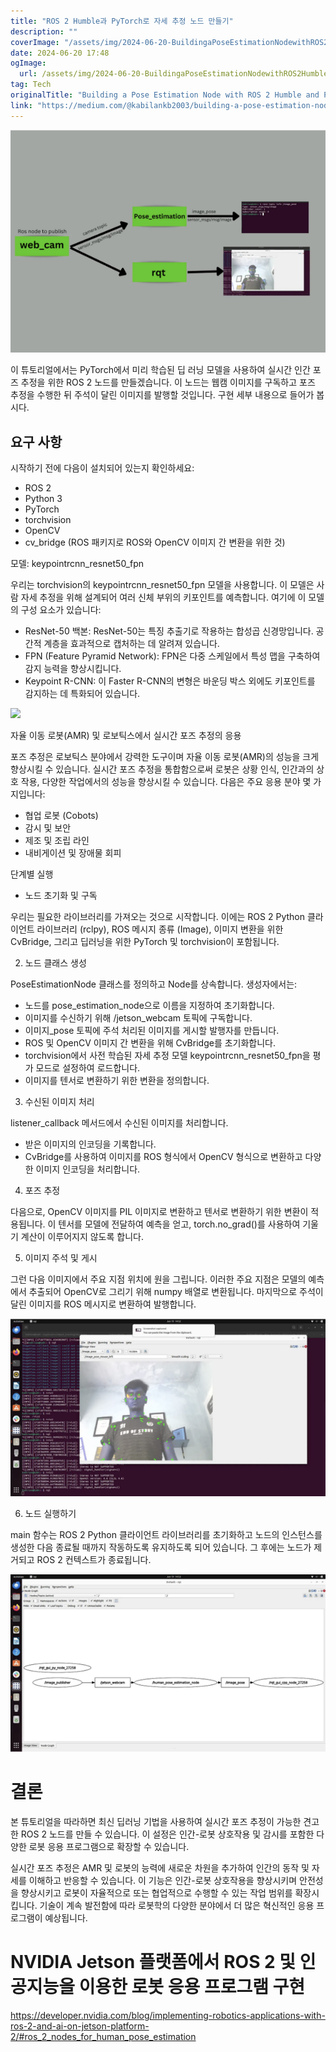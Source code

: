 ```yaml
---
title: "ROS 2 Humble과 PyTorch로 자세 추정 노드 만들기"
description: ""
coverImage: "/assets/img/2024-06-20-BuildingaPoseEstimationNodewithROS2HumbleandPyTorch_0.png"
date: 2024-06-20 17:48
ogImage: 
  url: /assets/img/2024-06-20-BuildingaPoseEstimationNodewithROS2HumbleandPyTorch_0.png
tag: Tech
originalTitle: "Building a Pose Estimation Node with ROS 2 Humble and PyTorch"
link: "https://medium.com/@kabilankb2003/building-a-pose-estimation-node-with-ros-2-hu-and-pytorch-0d6a4b71f620"
---
```



<img src="/assets/img/2024-06-20-BuildingaPoseEstimationNodewithROS2HumbleandPyTorch_0.png" />

이 튜토리얼에서는 PyTorch에서 미리 학습된 딥 러닝 모델을 사용하여 실시간 인간 포즈 추정을 위한 ROS 2 노드를 만들겠습니다. 이 노드는 웹캠 이미지를 구독하고 포즈 추정을 수행한 뒤 주석이 달린 이미지를 발행할 것입니다. 구현 세부 내용으로 들어가 봅시다.

## 요구 사항

시작하기 전에 다음이 설치되어 있는지 확인하세요:

<div class="content-ad"></div>

- ROS 2
- Python 3
- PyTorch
- torchvision
- OpenCV
- cv_bridge (ROS 패키지로 ROS와 OpenCV 이미지 간 변환을 위한 것)

모델: keypointrcnn_resnet50_fpn

우리는 torchvision의 keypointrcnn_resnet50_fpn 모델을 사용합니다. 이 모델은 사람 자세 추정을 위해 설계되어 여러 신체 부위의 키포인트를 예측합니다. 여기에 이 모델의 구성 요소가 있습니다:

- ResNet-50 백본: ResNet-50는 특징 추출기로 작용하는 합성곱 신경망입니다. 공간적 계층을 효과적으로 캡처하는 데 알려져 있습니다.
- FPN (Feature Pyramid Network): FPN은 다중 스케일에서 특성 맵을 구축하여 감지 능력을 향상시킵니다.
- Keypoint R-CNN: 이 Faster R-CNN의 변형은 바운딩 박스 외에도 키포인트를 감지하는 데 특화되어 있습니다.

<div class="content-ad"></div>

<img src="https://miro.medium.com/v2/resize:fit:1400/1*LbBdaJJRpnNGRLdKExdzdw.gif" />

자율 이동 로봇(AMR) 및 로보틱스에서 실시간 포즈 추정의 응용

포즈 추정은 로보틱스 분야에서 강력한 도구이며 자율 이동 로봇(AMR)의 성능을 크게 향상시킬 수 있습니다. 실시간 포즈 추정을 통합함으로써 로봇은 상황 인식, 인간과의 상호 작용, 다양한 작업에서의 성능을 향상시킬 수 있습니다. 다음은 주요 응용 분야 몇 가지입니다:

- 협업 로봇 (Cobots)
- 감시 및 보안
- 제조 및 조립 라인
- 내비게이션 및 장애물 회피

<div class="content-ad"></div>

단계별 실행

- 노드 초기화 및 구독

우리는 필요한 라이브러리를 가져오는 것으로 시작합니다. 이에는 ROS 2 Python 클라이언트 라이브러리 (rclpy), ROS 메시지 종류 (Image), 이미지 변환을 위한 CvBridge, 그리고 딥러닝을 위한 PyTorch 및 torchvision이 포함됩니다.

2. 노드 클래스 생성

<div class="content-ad"></div>

PoseEstimationNode 클래스를 정의하고 Node를 상속합니다. 생성자에서는:

- 노드를 pose_estimation_node으로 이름을 지정하여 초기화합니다.
- 이미지를 수신하기 위해 /jetson_webcam 토픽에 구독합니다.
- 이미지_pose 토픽에 주석 처리된 이미지를 게시할 발행자를 만듭니다.
- ROS 및 OpenCV 이미지 간 변환을 위해 CvBridge를 초기화합니다.
- torchvision에서 사전 학습된 자세 추정 모델 keypointrcnn_resnet50_fpn을 평가 모드로 설정하여 로드합니다.
- 이미지를 텐서로 변환하기 위한 변환을 정의합니다.

3. 수신된 이미지 처리

listener_callback 메서드에서 수신된 이미지를 처리합니다.

<div class="content-ad"></div>

- 받은 이미지의 인코딩을 기록합니다.
- CvBridge를 사용하여 이미지를 ROS 형식에서 OpenCV 형식으로 변환하고 다양한 이미지 인코딩을 처리합니다.

4. 포즈 추정

다음으로, OpenCV 이미지를 PIL 이미지로 변환하고 텐서로 변환하기 위한 변환이 적용됩니다. 이 텐서를 모델에 전달하여 예측을 얻고, torch.no_grad()를 사용하여 기울기 계산이 이루어지지 않도록 합니다.

5. 이미지 주석 및 게시

<div class="content-ad"></div>

그런 다음 이미지에서 주요 지점 위치에 원을 그립니다. 이러한 주요 지점은 모델의 예측에서 추출되어 OpenCV로 그리기 위해 numpy 배열로 변환됩니다. 마지막으로 주석이 달린 이미지를 ROS 메시지로 변환하여 발행합니다.

![이미지](/assets/img/2024-06-20-BuildingaPoseEstimationNodewithROS2HumbleandPyTorch_1.png)

6. 노드 실행하기

main 함수는 ROS 2 Python 클라이언트 라이브러리를 초기화하고 노드의 인스턴스를 생성한 다음 종료될 때까지 작동하도록 유지하도록 되어 있습니다. 그 후에는 노드가 제거되고 ROS 2 컨텍스트가 종료됩니다.

<div class="content-ad"></div>


![Building a Pose Estimation Node with ROS 2](/assets/img/2024-06-20-BuildingaPoseEstimationNodewithROS2HumbleandPyTorch_2.png)

# 결론

본 튜토리얼을 따라하면 최신 딥러닝 기법을 사용하여 실시간 포즈 추정이 가능한 견고한 ROS 2 노드를 만들 수 있습니다. 이 설정은 인간-로봇 상호작용 및 감시를 포함한 다양한 로봇 응용 프로그램으로 확장할 수 있습니다.

실시간 포즈 추정은 AMR 및 로봇의 능력에 새로운 차원을 추가하여 인간의 동작 및 자세를 이해하고 반응할 수 있습니다. 이 기능은 인간-로봇 상호작용을 향상시키며 안전성을 향상시키고 로봇이 자율적으로 또는 협업적으로 수행할 수 있는 작업 범위를 확장시킵니다. 기술이 계속 발전함에 따라 로봇학의 다양한 분야에서 더 많은 혁신적인 응용 프로그램이 예상됩니다.


<div class="content-ad"></div>

# NVIDIA Jetson 플랫폼에서 ROS 2 및 인공지능을 이용한 로봇 응용 프로그램 구현

https://developer.nvidia.com/blog/implementing-robotics-applications-with-ros-2-and-ai-on-jetson-platform-2/#ros_2_nodes_for_human_pose_estimation